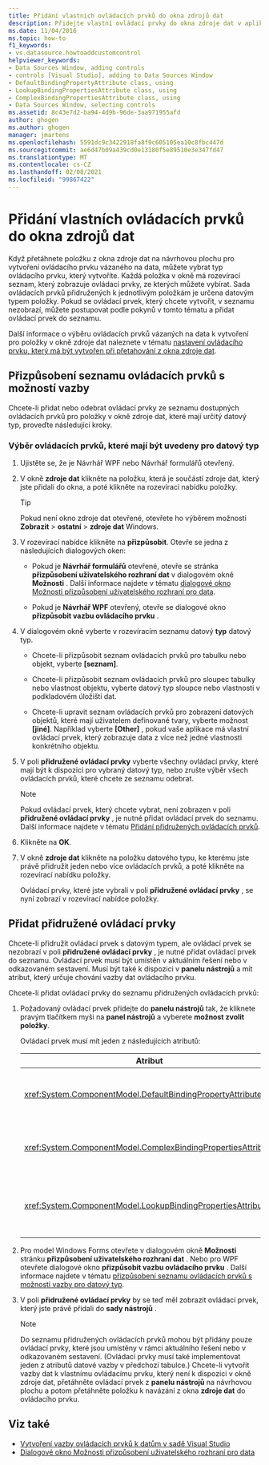 ```yaml
---
title: Přidání vlastních ovládacích prvků do okna zdrojů dat
description: Přidejte vlastní ovládací prvky do okna zdroje dat v aplikaci Visual Studio. Přizpůsobení seznamu ovládacích prvků s možností vazby. Přidejte přidružené ovládací prvky.
ms.date: 11/04/2016
ms.topic: how-to
f1_keywords:
- vs.datasource.howtoaddcustomcontrol
helpviewer_keywords:
- Data Sources Window, adding controls
- controls [Visual Studio], adding to Data Sources Window
- DefaultBindingPropertyAttribute class, using
- LookupBindingPropertiesAttribute class, using
- ComplexBindingPropertiesAttribute class, using
- Data Sources Window, selecting controls
ms.assetid: 8c43e7d2-ba94-4d9b-96de-3aa971955afd
author: ghogen
ms.author: ghogen
manager: jmartens
ms.openlocfilehash: 5591dc9c3422918fa8f9c605105ea10c8fbc447d
ms.sourcegitcommit: ae6d47b09a439cd0e13180f5e89510e3e347fd47
ms.translationtype: MT
ms.contentlocale: cs-CZ
ms.lasthandoff: 02/08/2021
ms.locfileid: "99867422"
---
```

# <a name="add-custom-controls-to-the-data-sources-window"></a>Přidání vlastních ovládacích prvků do okna zdrojů dat

Když přetáhnete položku z okna zdroje dat na návrhovou plochu pro vytvoření ovládacího prvku vázaného na data, můžete vybrat typ ovládacího prvku, který vytvoříte. Každá položka v okně má rozevírací seznam, který zobrazuje ovládací prvky, ze kterých můžete vybírat. Sada ovládacích prvků přidružených k jednotlivým položkám je určena datovým typem položky. Pokud se ovládací prvek, který chcete vytvořit, v seznamu nezobrazí, můžete postupovat podle pokynů v tomto tématu a přidat ovládací prvek do seznamu.

Další informace o výběru ovládacích prvků vázaných na data k vytvoření pro položky v okně zdroje dat naleznete v tématu [nastavení ovládacího prvku, který má být vytvořen při přetahování z okna zdroje dat](../data-tools/set-the-control-to-be-created-when-dragging-from-the-data-sources-window.md).

## <a name="customize-the-bindable-controls-list"></a>Přizpůsobení seznamu ovládacích prvků s možností vazby

Chcete-li přidat nebo odebrat ovládací prvky ze seznamu dostupných ovládacích prvků pro položky v okně zdroje dat, které mají určitý datový typ, proveďte následující kroky.

### <a name="to-select-the-controls-to-be-listed-for-a-data-type"></a>Výběr ovládacích prvků, které mají být uvedeny pro datový typ

1. Ujistěte se, že je Návrhář WPF nebo Návrhář formulářů otevřený.

2. V okně **zdroje dat** klikněte na položku, která je součástí zdroje dat, který jste přidali do okna, a poté klikněte na rozevírací nabídku položky.

   > [!TIP]
   > Pokud není okno zdroje dat otevřené, otevřete ho výběrem možnosti **Zobrazit**  >  **ostatní**  >  **zdroje dat** Windows.

3. V rozevírací nabídce klikněte na **přizpůsobit**. Otevře se jedna z následujících dialogových oken:

    - Pokud je **Návrhář formulářů** otevřené, otevře se stránka **přizpůsobení uživatelského rozhraní dat** v dialogovém okně **Možnosti** . Další informace najdete v tématu [dialogové okno Možnosti přizpůsobení uživatelského rozhraní pro data](../ide/reference/options-windows-forms-designer-data-ui-customization.md).

    - Pokud je **Návrhář WPF** otevřený, otevře se dialogové okno **přizpůsobit vazbu ovládacího prvku** .

4. V dialogovém okně vyberte v rozevíracím seznamu datový **typ** datový typ.

    - Chcete-li přizpůsobit seznam ovládacích prvků pro tabulku nebo objekt, vyberte **[seznam]**.

    - Chcete-li přizpůsobit seznam ovládacích prvků pro sloupec tabulky nebo vlastnost objektu, vyberte datový typ sloupce nebo vlastnosti v podkladovém úložišti dat.

    - Chcete-li upravit seznam ovládacích prvků pro zobrazení datových objektů, které mají uživatelem definované tvary, vyberte možnost **[jiné]**. Například vyberte **[Other]** , pokud vaše aplikace má vlastní ovládací prvek, který zobrazuje data z více než jedné vlastnosti konkrétního objektu.

5. V poli **přidružené ovládací prvky** vyberte všechny ovládací prvky, které mají být k dispozici pro vybraný datový typ, nebo zrušte výběr všech ovládacích prvků, které chcete ze seznamu odebrat.

    > [!NOTE]
    > Pokud ovládací prvek, který chcete vybrat, není zobrazen v poli **přidružené ovládací prvky** , je nutné přidat ovládací prvek do seznamu. Další informace najdete v tématu [Přidání přidružených ovládacích prvků](#add-associated-controls).

6. Klikněte na **OK**.

7. V okně **zdroje dat** klikněte na položku datového typu, ke kterému jste právě přidružit jeden nebo více ovládacích prvků, a poté klikněte na rozevírací nabídku položky.

     Ovládací prvky, které jste vybrali v poli **přidružené ovládací prvky** , se nyní zobrazí v rozevírací nabídce položky.

## <a name="add-associated-controls"></a>Přidat přidružené ovládací prvky

Chcete-li přidružit ovládací prvek s datovým typem, ale ovládací prvek se nezobrazí v poli **přidružené ovládací prvky** , je nutné přidat ovládací prvek do seznamu. Ovládací prvek musí být umístěn v aktuálním řešení nebo v odkazovaném sestavení. Musí být také k dispozici v **panelu nástrojů** a mít atribut, který určuje chování vazby dat ovládacího prvku.

Chcete-li přidat ovládací prvky do seznamu přidružených ovládacích prvků:

1. Požadovaný ovládací prvek přidejte do **panelu nástrojů** tak, že kliknete pravým tlačítkem myši na **panel nástrojů** a vyberete **možnost zvolit položky**.

     Ovládací prvek musí mít jeden z následujících atributů:

    |Atribut|Popis|
    |---------------|-----------------|
    |<xref:System.ComponentModel.DefaultBindingPropertyAttribute>|Implementujte tento atribut pro jednoduché ovládací prvky, které zobrazují jeden sloupec (nebo vlastnost) dat, jako je například <xref:System.Windows.Forms.TextBox> .|
    |<xref:System.ComponentModel.ComplexBindingPropertiesAttribute>|Implementujte tento atribut pro ovládací prvky, které zobrazují seznamy (nebo tabulky) dat, jako je například <xref:System.Windows.Forms.DataGridView> .|
    |<xref:System.ComponentModel.LookupBindingPropertiesAttribute>|Implementujte tento atribut pro ovládací prvky, které zobrazují seznamy (nebo tabulky) dat, ale také musí obsahovat jeden sloupec nebo vlastnost, jako je například <xref:System.Windows.Forms.ComboBox> .|

2. Pro model Windows Forms otevřete v dialogovém okně **Možnosti** stránku **přizpůsobení uživatelského rozhraní dat** . Nebo pro WPF otevřete dialogové okno **přizpůsobit vazbu ovládacího prvku** . Další informace najdete v tématu [přizpůsobení seznamu ovládacích prvků s možností vazby pro datový typ](#customize-the-bindable-controls-list).

3. V poli **přidružené ovládací prvky** by se teď měl zobrazit ovládací prvek, který jste právě přidali do **sady nástrojů** .

    > [!NOTE]
    > Do seznamu přidružených ovládacích prvků mohou být přidány pouze ovládací prvky, které jsou umístěny v rámci aktuálního řešení nebo v odkazovaném sestavení. (Ovládací prvky musí také implementovat jeden z atributů datové vazby v předchozí tabulce.) Chcete-li vytvořit vazby dat k vlastnímu ovládacímu prvku, který není k dispozici v okně zdroje dat, přetáhněte ovládací prvek z **panelu nástrojů** na návrhovou plochu a potom přetáhněte položku k navázání z okna **zdroje dat** do ovládacího prvku.

## <a name="see-also"></a>Viz také

- [Vytvoření vazby ovládacích prvků k datům v sadě Visual Studio](../data-tools/bind-controls-to-data-in-visual-studio.md)
- [Dialogové okno Možnosti přizpůsobení uživatelského rozhraní pro data](../ide/reference/options-windows-forms-designer-data-ui-customization.md)
